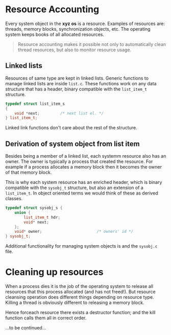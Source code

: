 # Resource Accounting

Every system object in the **xyz os** is a resource. Examples of resources are: threads, memory blocks, synchronization objects, etc.
The operating system keeps books of all allocated resources. 

 > Resource accounting makes it possible not only to automatically 
 > clean thread resources, but also to monitor resource usage.

## Linked lists

Resources of same type are kept in linked lists. Generic functions 
to manage linked lists are inside `list.c`. These functions work
on any data structure that has a header, binary compatible with
the `list_item_t` structure.

~~~cpp
typedef struct list_item_s
{
    void *next;         /* next list el. */
} list_item_t;
~~~

Linked link functions don't care about the rest of the structure.

## Derivation of system object from list item

Besides being a member of a linked list, each systemm resource 
also has an owner. The owner is typically a process that created 
the resource. For example if a process allocates a memory block then 
it becomes the owner of that memory block.

This is why each system resource has an enriched header, which is
binary compatible with the `sysobj_t` structure, but also an extension
of a `list_item_t`. In object oriented terms we would think of these
as derived classes.

~~~cpp
typedef struct sysobj_s {
    union {
        list_item_t hdr;
        void* next;                     
    };
    void* owner;                        /* owners' id */
} sysobj_t;
~~~

Additional functionality for managing system objects is and the `sysobj.c` file.

# Cleaning up resources

When a process dies it is the job of the operating system to release all resources that this process allocated (and has not freed!). 
But resource cleansing operation does different things depending 
on resource type. Killing a thread is obviously different to 
releasing a memory block. 

Hence forceach resource there exists a destructor function; 
and the kill function calls them all in correct order.


...to be continued...

